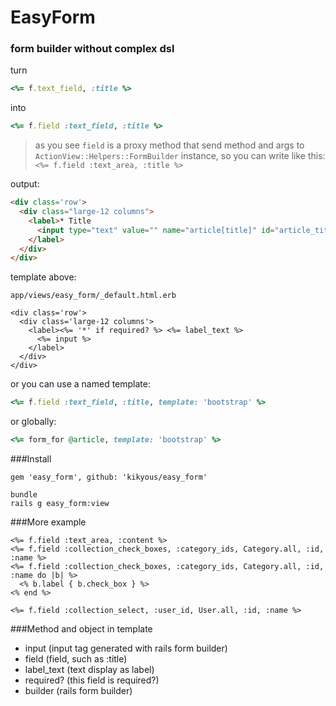 EasyForm
===
### form builder without complex dsl

turn

```ruby
<%= f.text_field, :title %>
```
into

```ruby
<%= f.field :text_field, :title %>
```
> as you see `field` is a proxy method that send method and args to `ActionView::Helpers::FormBuilder` instance, so you can write like this: `
<%= f.field :text_area, :title %>
`

output:

```html
<div class='row'>
  <div class="large-12 columns">
    <label>* Title
      <input type="text" value="" name="article[title]" id="article_title">
    </label>
  </div>
</div>
```
template above:

`app/views/easy_form/_default.html.erb`

```erb
<div class='row'>
  <div class='large-12 columns'>
    <label><%= '*' if required? %> <%= label_text %>
      <%= input %>
    </label>
  </div>
</div>

```
or you can use a named template:

```ruby
<%= f.field :text_field, :title, template: 'bootstrap' %>
```
or globally:

```ruby
<%= form_for @article, template: 'bootstrap' %>
```
###Install

`gem 'easy_form', github: 'kikyous/easy_form'`


```
bundle
rails g easy_form:view
```
###More example
```erb
<%= f.field :text_area, :content %>
<%= f.field :collection_check_boxes, :category_ids, Category.all, :id, :name %>
<%= f.field :collection_check_boxes, :category_ids, Category.all, :id, :name do |b| %>
  <% b.label { b.check_box } %>
<% end %>

<%= f.field :collection_select, :user_id, User.all, :id, :name %>

```

###Method and object in template

- input  (input tag generated with rails form builder)
- field  (field, such as :title)
- label_text (text display as label)
- required? (this field is required?)
- builder (rails form builder)
